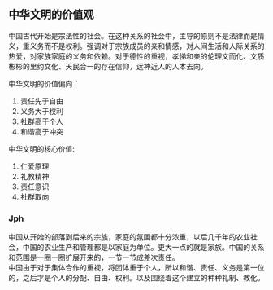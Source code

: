 ## 中华文明的价值观

中国古代开始是宗法性的社会。在这种关系的社会中，主导的原则不是法律而是情义，重义务而不是权利。强调对于宗族成员的亲和情感，对人间生活和人际关系的热爱，对家族家庭的义务和依赖。对于德性的重视，孝悌和亲的伦理文而化、文质彬彬的里约文化、天民合一的存在信仰，远神近人的人本去向。  

中华文明的价值偏向：
1. 责任先于自由
2. 义务大于权利
3. 社群高于个人
4. 和谐高于冲突

中华文明的核心价值:
1. 仁爱原理
2. 礼教精神
3. 责任意识
4. 社群取向


### Jph
中国从开始的部落到后来的宗族，家庭的氛围都十分浓重，以后几千年的农业社会，中国的农业生产和管理都是以家庭为单位。更大一点的就是家族。中国的关系和范围是一圈一圈扩展开来的，一节一节成差次责任。  
中国由于对于集体合作的重视，将团体重于个人，所以和谐、责任、义务是第一位的，之后才是个人的分配、自由、权利。以及围绕着这个建立的种种礼制、教化。
